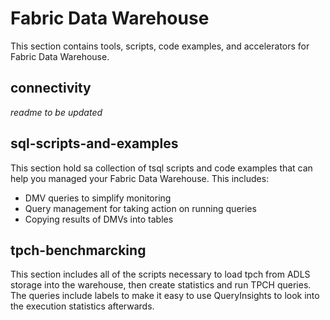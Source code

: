 # Fabric Data Warehouse
This section contains tools, scripts, code examples, and accelerators for Fabric Data Warehouse. 

## connectivity
_readme to be updated_

## sql-scripts-and-examples
This section hold sa collection of tsql scripts and code examples that can help you managed your Fabric Data Warehouse. This includes: 
* DMV queries to simplify monitoring
* Query management for taking action on running queries
* Copying results of DMVs into tables

## tpch-benchmarcking
This section includes all of the scripts necessary to load tpch from ADLS storage into the warehouse, then create statistics and run TPCH queries. The queries include labels to make it easy to use QueryInsights to look into the execution statistics afterwards. 
